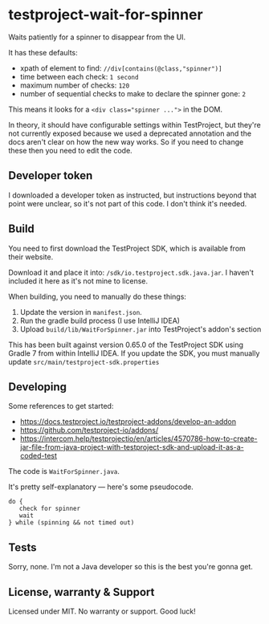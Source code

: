 # testproject-wait-for-spinner

Waits patiently for a spinner to disappear from the UI.

It has these defaults:

- xpath of element to find: `//div[contains(@class,"spinner")]`
- time between each check: `1 second`
- maximum number of checks: `120`
- number of sequential checks to make to declare the spinner gone: `2`

This means it looks for a `<div class="spinner ...">` in the DOM.

In theory, it should have configurable settings within TestProject, but they're not 
currently exposed because we used a deprecated annotation and the docs aren't clear 
on how the new way works. So if you need to change these then you need to edit the code.

## Developer token

I downloaded a developer token as instructed, but instructions beyond that point were
unclear, so it's not part of this code. I don't think it's needed.

## Build

You need to first download the TestProject SDK, which is available from their website.

Download it and place it into: `/sdk/io.testproject.sdk.java.jar`.  I haven't included it here as it's not mine to license.

When building, you need to manually do these things:

1. Update the version in `manifest.json`.
2. Run the gradle build process (I use IntelliJ IDEA)
3. Upload `build/lib/WaitForSpinner.jar` into TestProject's addon's section 

This has been built against version 0.65.0 of the TestProject SDK using Gradle 7 from within IntelliJ IDEA.
If you update the SDK, you must manually update `src/main/testproject-sdk.properties`

## Developing

Some references to get started:

- https://docs.testproject.io/testproject-addons/develop-an-addon
- https://github.com/testproject-io/addons/
- https://intercom.help/testprojectio/en/articles/4570786-how-to-create-jar-file-from-java-project-with-testproject-sdk-and-upload-it-as-a-coded-test

The code is `WaitForSpinner.java`. 

It's pretty self-explanatory — here's some pseudocode.

```
do {
   check for spinner
   wait
} while (spinning && not timed out)
```

## Tests

Sorry, none. I'm not a Java developer so this is the best you're gonna get.

## License, warranty & Support

Licensed under MIT. No warranty or support. Good luck!